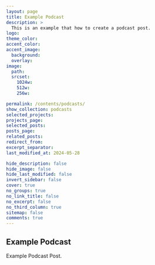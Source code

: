 ```yaml
---
layout: page
title: Example Podcast
description: >
  This is an example that how to create a podcast post.
logo:
theme_color:
accent_color:
accent_image:
  background:
  overlay:
image:
  path:
  srcset:
    1024w:
    512w:
    256w:

permalink: /contents/podcasts/
show_collection: podcasts
selected_projects:
projects_page:
selected_posts:
posts_page:
related_posts:
redirect_from:
excerpt_separator:
last_modified_at: 2024-05-28

hide_description: false
hide_image: false
hide_last_modified: false
invert_sidebar: false
cover: true
no_groups: true
no_link_title: false
no_excerpt: false
no_third_column: true
sitemap: false
comments: true
---
```


## Example Podcast

Example Podcast Post.

